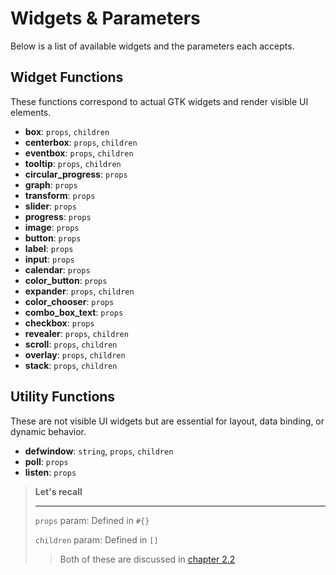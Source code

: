 # Widgets & Parameters

Below is a list of available widgets and the parameters each accepts.

## Widget Functions

These functions correspond to actual GTK widgets and render visible UI elements.

-   **box**: `props`, `children`
-   **centerbox**: `props`, `children`
-   **eventbox**: `props`, `children`
-   **tooltip**: `props`, `children`
-   **circular_progress**: `props`
-   **graph**: `props`
-   **transform**: `props`
-   **slider**: `props`
-   **progress**: `props`
-   **image**: `props`
-   **button**: `props`
-   **label**: `props`
-   **input**: `props`
-   **calendar**: `props`
-   **color_button**: `props`
-   **expander**: `props`, `children`
-   **color_chooser**: `props`
-   **combo_box_text**: `props`
-   **checkbox**: `props`
-   **revealer**: `props`, `children`
-   **scroll**: `props`, `children`
-   **overlay**: `props`, `children`
-   **stack**: `props`, `children`

## Utility Functions

These are not visible UI widgets but are essential for layout, data binding, or dynamic behavior.

-   **defwindow**: `string`, `props`, `children`
-   **poll**: `props`
-   **listen**: `props`

> **Let's recall**
>
> ---
>
> `props` param: Defined in `#{}`
>
> `children` param: Defined in `[]`
>
> > Both of these are discussed in [chapter 2.2](../config/config_fundamentals.md)
